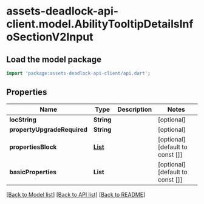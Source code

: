 # assets-deadlock-api-client.model.AbilityTooltipDetailsInfoSectionV2Input

## Load the model package
```dart
import 'package:assets-deadlock-api-client/api.dart';
```

## Properties
Name | Type | Description | Notes
------------ | ------------- | ------------- | -------------
**locString** | **String** |  | [optional] 
**propertyUpgradeRequired** | **String** |  | [optional] 
**propertiesBlock** | [**List<AbilityTooltipDetailsInfoSectionPropertyBlockV2>**](AbilityTooltipDetailsInfoSectionPropertyBlockV2.md) |  | [optional] [default to const []]
**basicProperties** | **List<String>** |  | [optional] [default to const []]

[[Back to Model list]](../README.md#documentation-for-models) [[Back to API list]](../README.md#documentation-for-api-endpoints) [[Back to README]](../README.md)


